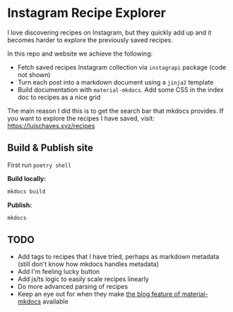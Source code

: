 # Instagram Recipe Explorer

I love discovering recipes on Instagram, but they quickly add up and it becomes harder to explore the previously saved recipes.

In this repo and website we achieve the following:

* Fetch saved recipes Instagram collection via `instagrapi` package (code not shown)
* Turn each post into a markdown document using a `jinja2` template
* Build documentation with `material-mkdocs`. Add some CSS in the index doc to recipes as a nice grid

The main reason I did this is to get the search bar that mkdocs provides. If you want to explore the recipes I have saved, visit: <https://luischaves.xyz/recipes>

## Build & Publish site

First run `poetry shell`

**Build locally:**

```sh
mkdocs build
```

**Publish:**

```sh
mkdocs  
```

## TODO

* Add tags to recipes that I have tried, perhaps as markdown metadata (still don't know how mkdocs handles metadata)
* Add I'm feeling lucky button
* Add js/ts logic to easily scale recipes linearly
* Do more advanced parsing of recipes
* Keep an eye out for when they make [the blog feature of material-mkdocs](https://squidfunk.github.io/mkdocs-material/setup/setting-up-a-blog/) available
